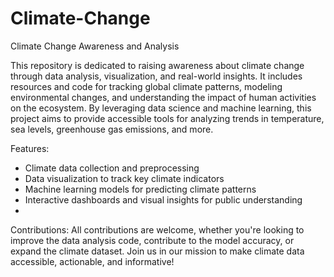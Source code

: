 # Climate-Change
Climate Change Awareness and Analysis

This repository is dedicated to raising awareness about climate change through data analysis, visualization, and real-world insights. It includes resources and code for tracking global climate patterns, modeling environmental changes, and understanding the impact of human activities on the ecosystem. By leveraging data science and machine learning, this project aims to provide accessible tools for analyzing trends in temperature, sea levels, greenhouse gas emissions, and more.

Features:
- Climate data collection and preprocessing
- Data visualization to track key climate indicators
- Machine learning models for predicting climate patterns
- Interactive dashboards and visual insights for public understanding
- 
Contributions:
All contributions are welcome, whether you're looking to improve the data analysis code, contribute to the model accuracy, or expand the climate dataset. Join us in our mission to make climate data accessible, actionable, and informative!
